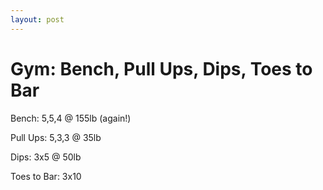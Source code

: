 ```yaml
---
layout: post
---
```


Gym: Bench, Pull Ups, Dips, Toes to Bar
=======================================

Bench: 5,5,4 @ 155lb (again!)

Pull Ups: 5,3,3 @ 35lb

Dips: 3x5 @ 50lb

Toes to Bar: 3x10
